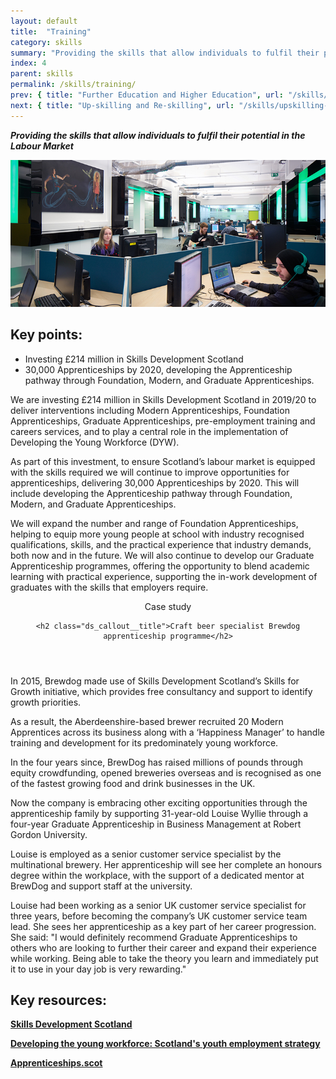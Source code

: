 ```yaml
---
layout: default
title:  "Training"
category: skills
summary: "Providing the skills that allow individuals to fulfil their potential in the Labour Market"
index: 4
parent: skills
permalink: /skills/training/
prev: { title: "Further Education and Higher Education", url: "/skills/further-higher-education/" }
next: { title: "Up-skilling and Re-skilling", url: "/skills/upskilling-and-reskilling/" }
---
```

***Providing the skills that allow individuals to fulfil their potential in the Labour Market***

![A photograph of games design students at work in Abertay University](/assets/images/pageimages/Skills.28.jpg)

## Key points:

* Investing £214 million in Skills Development Scotland
* 30,000 Apprenticeships by 2020, developing the Apprenticeship pathway through Foundation, Modern, and Graduate Apprenticeships.

We are investing £214 million in Skills Development Scotland in 2019/20 to deliver interventions including Modern Apprenticeships, Foundation Apprenticeships, Graduate Apprenticeships, pre-employment training and careers services, and to play a central role in the implementation of Developing the Young Workforce (DYW).

As part of this investment, to ensure Scotland’s labour market is equipped with the skills required we will continue to improve opportunities for apprenticeships, delivering 30,000 Apprenticeships by 2020. This will include developing the Apprenticeship pathway through Foundation, Modern, and Graduate Apprenticeships.

We will expand the number and range of Foundation Apprenticeships, helping to equip more young people at school with industry recognised qualifications, skills, and the practical experience that industry demands, both now and in the future.  We will also continue to develop our Graduate Apprenticeship programmes, offering the opportunity to blend academic learning with practical experience, supporting the in-work development of graduates with the skills that employers require.

<div class="ds_callout">
<header>
    <div class="ds_callout__label ds_content-label">Case study</div>

    <h2 class="ds_callout__title">Craft beer specialist Brewdog apprenticeship programme</h2>
</header>

<div class="ds_callout__content" markdown="1">
In 2015, Brewdog made use of Skills Development Scotland’s Skills for Growth initiative, which provides free consultancy and support to identify growth priorities.

As a result, the Aberdeenshire-based brewer recruited 20 Modern Apprentices across its business along with a ‘Happiness Manager’ to handle training and development for its predominately young workforce.

In the four years since, BrewDog has raised millions of pounds through equity crowdfunding, opened breweries overseas and is recognised as one of the fastest growing food and drink businesses in the UK.

Now the company is embracing other exciting opportunities through the apprenticeship family by supporting 31-year-old Louise Wyllie through a four-year Graduate Apprenticeship in Business Management at Robert Gordon University.

Louise is employed as a senior customer service specialist by the multinational brewery. Her apprenticeship will see her complete an honours degree within the workplace, with the support of a dedicated mentor at BrewDog and support staff at the university.

Louise had been working as a senior UK customer service specialist for three years, before becoming the company’s UK customer service team lead. She sees her apprenticeship as a key part of her career progression.
She said: "I would definitely recommend Graduate Apprenticeships to others who are looking to further their career and expand their experience while working. Being able to take the theory you learn and immediately put it to use in your day job is very rewarding."
</div>
</div>

## Key resources:

**[Skills Development Scotland](https://www.skillsdevelopmentscotland.co.uk/)**

**[Developing the young workforce: Scotland's youth employment strategy](https://www.gov.scot/publications/developing-young-workforce-scotlands-youth-employment-strategy/)**

**[Apprenticeships.scot](https://www.apprenticeships.scot/)**
